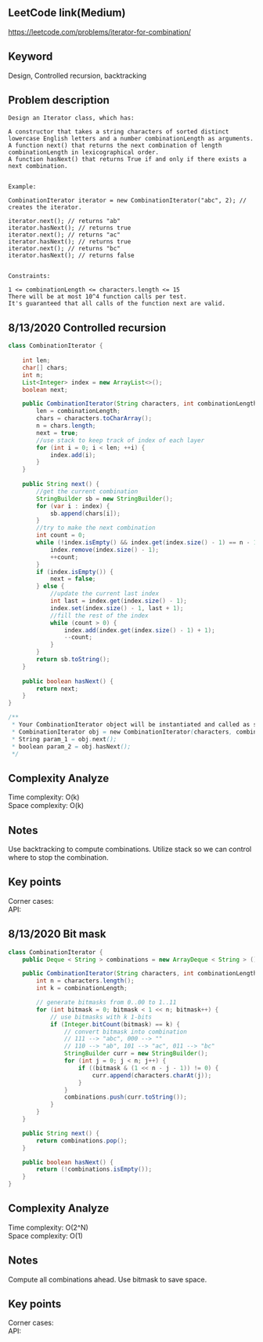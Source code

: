 ## LeetCode link(Medium)
https://leetcode.com/problems/iterator-for-combination/

## Keyword
Design, Controlled recursion, backtracking

## Problem description
```
Design an Iterator class, which has:

A constructor that takes a string characters of sorted distinct lowercase English letters and a number combinationLength as arguments.
A function next() that returns the next combination of length combinationLength in lexicographical order.
A function hasNext() that returns True if and only if there exists a next combination.
 

Example:

CombinationIterator iterator = new CombinationIterator("abc", 2); // creates the iterator.

iterator.next(); // returns "ab"
iterator.hasNext(); // returns true
iterator.next(); // returns "ac"
iterator.hasNext(); // returns true
iterator.next(); // returns "bc"
iterator.hasNext(); // returns false
 

Constraints:

1 <= combinationLength <= characters.length <= 15
There will be at most 10^4 function calls per test.
It's guaranteed that all calls of the function next are valid.
```

## 8/13/2020 Controlled recursion
```java
class CombinationIterator {
    
    int len;
    char[] chars;
    int n;
    List<Integer> index = new ArrayList<>();
    boolean next;

    public CombinationIterator(String characters, int combinationLength) {
        len = combinationLength;
        chars = characters.toCharArray();
        n = chars.length;
        next = true;
        //use stack to keep track of index of each layer
        for (int i = 0; i < len; ++i) {
            index.add(i);
        }
    }
    
    public String next() {
        //get the current combination
        StringBuilder sb = new StringBuilder();
        for (var i : index) {
            sb.append(chars[i]);
        }
        //try to make the next combination
        int count = 0;
        while (!index.isEmpty() && index.get(index.size() - 1) == n - 1 - count) {
            index.remove(index.size() - 1);
            ++count;
        }
        if (index.isEmpty()) {
            next = false;
        } else {
            //update the current last index
            int last = index.get(index.size() - 1);
            index.set(index.size() - 1, last + 1);
            //fill the rest of the index
            while (count > 0) {
                index.add(index.get(index.size() - 1) + 1);
                --count;
            }
        }
        return sb.toString();
    }
    
    public boolean hasNext() {
        return next;
    }
}

/**
 * Your CombinationIterator object will be instantiated and called as such:
 * CombinationIterator obj = new CombinationIterator(characters, combinationLength);
 * String param_1 = obj.next();
 * boolean param_2 = obj.hasNext();
 */
```

## Complexity Analyze
Time complexity: O(k)\
Space complexity: O(k)

## Notes
Use backtracking to compute combinations. Utilize stack so we can control where to stop the combination.

## Key points
Corner cases: \
API:

## 8/13/2020 Bit mask
```java
class CombinationIterator {
    public Deque < String > combinations = new ArrayDeque < String > ();

    public CombinationIterator(String characters, int combinationLength) {
        int n = characters.length();
        int k = combinationLength;

        // generate bitmasks from 0..00 to 1..11  
        for (int bitmask = 0; bitmask < 1 << n; bitmask++) {
            // use bitmasks with k 1-bits
            if (Integer.bitCount(bitmask) == k) {
                // convert bitmask into combination
                // 111 --> "abc", 000 --> ""
                // 110 --> "ab", 101 --> "ac", 011 --> "bc"
                StringBuilder curr = new StringBuilder();
                for (int j = 0; j < n; j++) {
                    if ((bitmask & (1 << n - j - 1)) != 0) {
                        curr.append(characters.charAt(j));
                    }
                }
                combinations.push(curr.toString());
            }
        }
    }

    public String next() {
        return combinations.pop();
    }

    public boolean hasNext() {
        return (!combinations.isEmpty());
    }
}
```

## Complexity Analyze
Time complexity: O(2^N)\
Space complexity: O(1)

## Notes
Compute all combinations ahead. Use bitmask to save space.

## Key points
Corner cases: \
API: